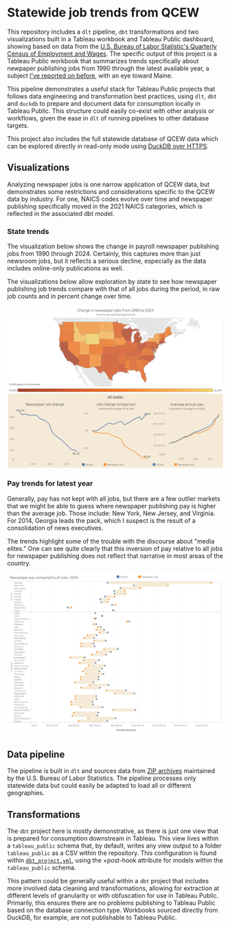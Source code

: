 # Statewide job trends from QCEW

This repository includes a `dlt` pipeline, `dbt` transformations and two visualizations built in a Tableau workbook and Tableau Public dashboard, showing based on data from the [U.S. Bureau of Labor Statistic's Quarterly Census of Employment and Wages](https://www.bls.gov/cew/overview.htm). The specific output of this project is a Tableau Public workbook that summarizes trends specifically about newpaper publishing jobs from 1990 through the latest available year, a subject [I've reported on before](https://themainemonitor.org/the-growing-crisis-in-the-maine-newspaper-industry/), with an eye toward Maine. 

This pipeline demonstrates a useful stack for Tableau Public projects that follows data engineering and transformation best practices, using `dlt`, `dbt` and `duckdb` to prepare and document data for consumption locally in Tableau Public. This structure could easily co-exist with other analysis or workflows, given the ease in `dlt` of running pipelines to other database targets.

This project also includes the full statewide database of QCEW data which can be explored directly in read-only mode using [DuckDB over HTTPS](https://duckdb.org/docs/stable/guides/network_cloud_storage/duckdb_over_https_or_s3.html).

## Visualizations
Analyzing newspaper jobs is one narrow application of QCEW data, but demonstrates some restrictions and considerations specific to the QCEW data by industry. For one, NAICS codes evolve over time and newspaper publishing specifically moved in the 2021 NAICS categories, which is reflected in the associated dbt model.

### State trends
The visualization below shows the change in payroll newspaper publishing jobs from 1990 through 2024. Certainly, this captures more than just newsroom jobs, but it reflects a serious decline, especially as the data includes online-only publications as well.

The visualizations below allow exploration by state to see how newspaper publishing job trends compare with that of all jobs during the period, in raw job counts and in percent change over time.

[![state_trends_tableau.png](images/state_trends_tableau.png)](https://public.tableau.com/app/profile/darren.fishell/viz/statewide_newspaper_job_trends/Statetrends)

### Pay trends for latest year
Generally, pay has not kept with all jobs, but there are a few outlier markets that we might be able to guess where newspaper publishing pay is higher than the average job. Those include: New York, New Jersey, and Virginia. For 2014, Georgia leads the pack, which I suspect is the result of a consolidation of news executives.

The trends highlight some of the trouble with the discourse about "media elites." One can see quite clearly that this inversion of pay relative to all jobs for newspaper publishing does not reflect that narrative in most areas of the country.

[![pay_comparison_tableau.png](images/pay_comparison_tableau.png)](https://public.tableau.com/app/profile/darren.fishell/viz/statewide_newspaper_job_trends/Paycomparison)

## Data pipeline
The pipeline is built in `dlt` and sources data from [ZIP archives](https://www.bls.gov/cew/downloadable-data-files.htm) maintained by the U.S. Bureau of Labor Statistics. The pipeline processes only statewide data but could easily be adapted to load all or different geographies. 

## Transformations
The `dbt` project here is mostly demonstrative, as there is just one view that is prepared for consumption downstream in Tableau. This view lives within a `tableau_public` schema that, by default, writes any view output to a folder `tableau_public` as a CSV within the repository. This configuration is found within [`dbt_project.yml`](newspaper_jobs/dbt_project.yml), using the +post-hook attribute for models within the `tableau_public` schema.

This pattern could be generally useful within a `dbt` project that includes more involved data cleaning and transformations, allowing for extraction at different levels of granularity or with obfuscation for use in Tableau Public. Primarily, this ensures there are no problems publishing to Tableau Public based on the database connection type. Workbooks sourced directly from DuckDB, for example, are not publishable to Tableau Public. 